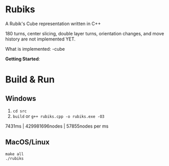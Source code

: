 # Rubiks
A Rubik's Cube representation written in C++

180 turns, center slicing, double layer turns, orientation changes, and move history are not implemented YET.

What is implemented:
-cube 


____Getting Started____:









# Build & Run
## Windows
1. `cd src`
2. `build` or `g++ rubiks.cpp -o rubiks.exe -O3`

7431ms | 429981696nodes | 57855nodes per ms


## MacOS/Linux
```shell
make all
./rubiks
```
